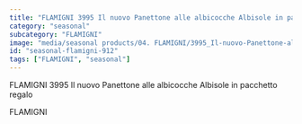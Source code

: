 ```yaml
---
title: "FLAMIGNI 3995 Il nuovo Panettone alle albicocche Albisole in pacchetto regalo"
category: "seasonal"
subcategory: "FLAMIGNI"
image: "media/seasonal products/04. FLAMIGNI/3995_Il-nuovo-Panettone-alle-albicocche-_Albisole_-in-pacchetto-regalo.jpg"
id: "seasonal-flamigni-912"
tags: ["FLAMIGNI", "seasonal"]
---
```


FLAMIGNI 3995 Il nuovo Panettone alle albicocche Albisole in pacchetto regalo

FLAMIGNI
